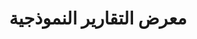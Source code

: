 ---
title: معرض التقارير النموذجية
type: docs
weight: 60
url: /ar/reportingservices/sample-reports-gallery/
---